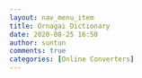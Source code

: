 ```yaml
---
layout: nav_menu_item
title: Ornagai Dictionary
date: 2020-08-25 16:50
author: suntun
comments: true
categories: [Online Converters]
---
```


